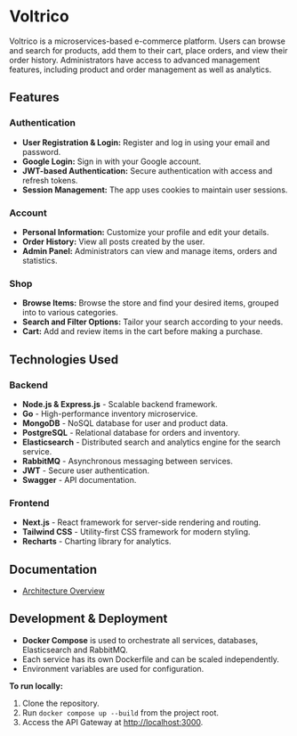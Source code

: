 # Voltrico

Voltrico is a microservices-based e-commerce platform. Users can browse and search for products, add them to their cart, place orders, and view their order history. Administrators have access to advanced management features, including product and order management as well as analytics.

## Features

### **Authentication**
- **User Registration & Login:** Register and log in using your email and password.
- **Google Login:** Sign in with your Google account.
- **JWT-based Authentication:** Secure authentication with access and refresh tokens.
- **Session Management:** The app uses cookies to maintain user sessions.

### **Account**
- **Personal Information:** Customize your profile and edit your details.
- **Order History:** View all posts created by the user.
- **Admin Panel:** Administrators can view and manage items, orders and statistics.

### **Shop**
- **Browse Items:** Browse the store and find your desired items, grouped into to various categories.
- **Search and Filter Options:** Tailor your search according to your needs. 
- **Cart:** Add and review items in the cart before making a purchase.

## **Technologies Used**

### **Backend**
- **Node.js & Express.js** - Scalable backend framework.
- **Go** - High-performance inventory microservice.
- **MongoDB** - NoSQL database for user and product data.
- **PostgreSQL** - Relational database for orders and inventory.
- **Elasticsearch** - Distributed search and analytics engine for the search service.
- **RabbitMQ** - Asynchronous messaging between services.
- **JWT** - Secure user authentication.
- **Swagger** - API documentation.

### **Frontend**
- **Next.js** - React framework for server-side rendering and routing.
- **Tailwind CSS** - Utility-first CSS framework for modern styling.
- **Recharts** - Charting library for analytics.

## Documentation

- [Architecture Overview](docs/architecture.md)

## **Development & Deployment**

- **Docker Compose** is used to orchestrate all services, databases, Elasticsearch and RabbitMQ.
- Each service has its own Dockerfile and can be scaled independently.
- Environment variables are used for configuration.

**To run locally:**
1. Clone the repository.
2. Run `docker compose up --build` from the project root.
3. Access the API Gateway at [http://localhost:3000](http://localhost:3000).
